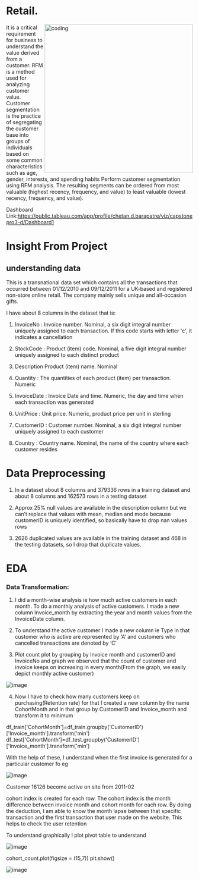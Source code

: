 # Retail.

<img align="right" alt="coding" width="400" src="https://191-dev.s3.ap-southeast-1.amazonaws.com/wp-content/uploads/2021/02/22172404/SPF-Scam-CheckingOut.gif">


It is a critical requirement for business to understand the value derived from a customer. RFM is a method used for analyzing customer value.
Customer segmentation is the practice of segregating the customer base into groups of individuals based on some common characteristics such as age, gender, interests, and spending habits
Perform customer segmentation using RFM analysis. The resulting segments can be ordered from most valuable (highest recency, frequency, and value) to least valuable (lowest recency, frequency, and value).

Dashboard Link:https://public.tableau.com/app/profile/chetan.d.barapatre/viz/capstonepro3-d/Dashboard1


# Insight From Project

## understanding data 

This is a transnational data set which contains all the transactions that occurred between 01/12/2010 and 09/12/2011 for a UK-based and registered non-store online retail. The company mainly sells unique and all-occasion gifts.


I have about 8 columns in the dataset that is:

1) InvoiceNo  : Invoice number. Nominal, a six digit integral number uniquely assigned to each transaction. If this code starts with letter 'c', it indicates a cancellation

2) StockCode  : Product (item) code. Nominal, a five digit integral number uniquely assigned to each distinct product

3) Description	Product (item) name. Nominal

4) Quantity : The quantities of each product (item) per transaction. Numeric

5) InvoiceDate : Invoice Date and time. Numeric, the day and time when each transaction was generated

6) UnitPrice : Unit price. Numeric, product price per unit in sterling

7) CustomerID : Customer number. Nominal, a six digit integral number uniquely assigned to each customer

8) Country : Country name. Nominal, the name of the country where each customer resides

# Data Preprocessing

1)	In a dataset about 8 columns and 379336 rows in a training dataset and about 8 columns and 162573 rows in a testing dataset
	
2)	Approx 25% null values are available in the description column but we can’t replace that values with mean, median and mode because customerID is uniquely identified, so basically have to drop nan values rows
	
3)	2626 duplicated values are available in the training dataset and 468 in the testing datasets, so I drop that duplicate values.

# EDA 
### Data Transformation:

1)	I did a month-wise analysis ie how much active customers in each month. To do a monthly analysis of active customers. I made a new column Invoice_month by extracting the year and month values from the InvoiceDate column.

2)	To understand the active customer I made a new column ie Type in that customer who is active are represented by ‘A’ and customers who cancelled transactions are denoted by ‘C’

3)	Plot count plot by grouping by Invoice month and customerID and InvoiceNo and graph we observed that the count of customer and invoice keeps on increasing in every month(From the graph, we easily depict monthly active customer)


![image](https://user-images.githubusercontent.com/117656346/217812260-fef6b622-1e6a-4165-9a92-fd8ee16dcb5d.png)

4)  Now I have to check how many customers keep on purchasing(Retention rate) for that I created a new column by the name CohortMonth and in that group by CustomerID and Invoice_month and transform it to minimum

df_train['CohortMonth']=df_train.groupby('CustomerID')['Invoice_month'].transform('min')
df_test['CohortMonth']=df_test.groupby('CustomerID')['Invoice_month'].transform('min')

With the help of these, I understand when the first invoice is generated for a particular customer fo eg

![image](https://user-images.githubusercontent.com/117656346/218047789-c76e2886-5257-4028-9b5a-2b1755099b21.png)

Customer 16126 become active on site from 2011-02


cohort index is created for each row. The cohort index is the month difference between invoice month and cohort month for each row. By doing the deduction, I am able to know the month lapse between that specific transaction and the first transaction that user made on the website. This helps to check the user retention

To understand graphically I plot pivot table to understand 

![image](https://user-images.githubusercontent.com/117656346/218056783-1cada95c-6edf-41c8-8402-5c7363b7f46e.png)


cohort_count.plot(figsize = (15,7))
plt.show()

![image](https://user-images.githubusercontent.com/117656346/218060516-8a5fb8b8-5142-4215-b64b-f1bf9263cb4a.png)




























